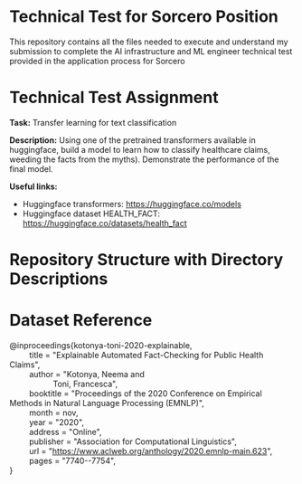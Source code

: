 # Technical Test for Sorcero Position
This repository contains all the files needed to execute and understand my submission to complete the AI infrastructure and ML engineer technical test provided in the application process for Sorcero

# Technical Test Assignment
**Task:** Transfer learning for text classification

**Description:** Using one of the pretrained transformers available in huggingface, build a model to learn how to classify healthcare claims, weeding the facts from the myths). Demonstrate the performance of the final model.

**Useful links:**
* Huggingface transformers: https://huggingface.co/models
* Huggingface dataset HEALTH_FACT: https://huggingface.co/datasets/health_fact

# Repository Structure with Directory Descriptions

# Dataset Reference
@inproceedings{kotonya-toni-2020-explainable,  
&ensp;&emsp;&emsp;title = "Explainable Automated Fact-Checking for Public Health Claims",\
&ensp;&emsp;&emsp;author = "Kotonya, Neema  and\
&ensp;&emsp;&emsp;&emsp;&emsp;&emsp;Toni, Francesca",\
&ensp;&emsp;&emsp;booktitle = "Proceedings of the 2020 Conference on Empirical Methods in Natural Language Processing (EMNLP)",\
&ensp;&emsp;&emsp;month = nov,\
&ensp;&emsp;&emsp;year = "2020",\
&ensp;&emsp;&emsp;address = "Online",\
&ensp;&emsp;&emsp;publisher = "Association for Computational Linguistics",\
&ensp;&emsp;&emsp;url = "https://www.aclweb.org/anthology/2020.emnlp-main.623", \
&ensp;&emsp;&emsp;pages = "7740--7754",\
}
